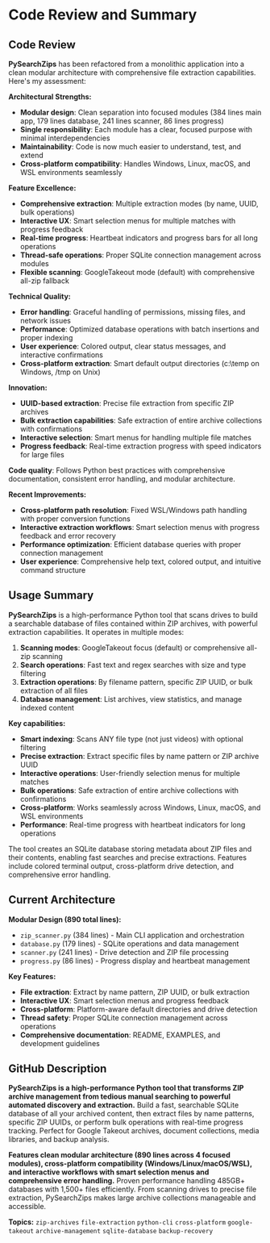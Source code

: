 # Code Review and Summary

## Code Review

**PySearchZips** has been refactored from a monolithic application into a clean modular architecture with comprehensive file extraction capabilities. Here's my assessment:

**Architectural Strengths:**
- **Modular design**: Clean separation into focused modules (384 lines main app, 179 lines database, 241 lines scanner, 86 lines progress)
- **Single responsibility**: Each module has a clear, focused purpose with minimal interdependencies
- **Maintainability**: Code is now much easier to understand, test, and extend
- **Cross-platform compatibility**: Handles Windows, Linux, macOS, and WSL environments seamlessly

**Feature Excellence:**
- **Comprehensive extraction**: Multiple extraction modes (by name, UUID, bulk operations)
- **Interactive UX**: Smart selection menus for multiple matches with progress feedback
- **Real-time progress**: Heartbeat indicators and progress bars for all long operations
- **Thread-safe operations**: Proper SQLite connection management across modules
- **Flexible scanning**: GoogleTakeout mode (default) with comprehensive all-zip fallback

**Technical Quality:**
- **Error handling**: Graceful handling of permissions, missing files, and network issues  
- **Performance**: Optimized database operations with batch insertions and proper indexing
- **User experience**: Colored output, clear status messages, and interactive confirmations
- **Cross-platform extraction**: Smart default output directories (c:\temp on Windows, /tmp on Unix)

**Innovation:**
- **UUID-based extraction**: Precise file extraction from specific ZIP archives
- **Bulk extraction capabilities**: Safe extraction of entire archive collections with confirmations
- **Interactive selection**: Smart menus for handling multiple file matches
- **Progress feedback**: Real-time extraction progress with speed indicators for large files

**Code quality**: Follows Python best practices with comprehensive documentation, consistent error handling, and modular architecture.

**Recent Improvements:**
- **Cross-platform path resolution**: Fixed WSL/Windows path handling with proper conversion functions
- **Interactive extraction workflows**: Smart selection menus with progress feedback and error recovery
- **Performance optimization**: Efficient database queries with proper connection management
- **User experience**: Comprehensive help text, colored output, and intuitive command structure

## Usage Summary

**PySearchZips** is a high-performance Python tool that scans drives to build a searchable database of files contained within ZIP archives, with powerful extraction capabilities. It operates in multiple modes:

1. **Scanning modes**: GoogleTakeout focus (default) or comprehensive all-zip scanning
2. **Search operations**: Fast text and regex searches with size and type filtering  
3. **Extraction operations**: By filename pattern, specific ZIP UUID, or bulk extraction of all files
4. **Database management**: List archives, view statistics, and manage indexed content

**Key capabilities:**
- **Smart indexing**: Scans ANY file type (not just videos) with optional filtering
- **Precise extraction**: Extract specific files by name pattern or ZIP archive UUID
- **Interactive operations**: User-friendly selection menus for multiple matches
- **Bulk operations**: Safe extraction of entire archive collections with confirmations
- **Cross-platform**: Works seamlessly across Windows, Linux, macOS, and WSL environments
- **Performance**: Real-time progress with heartbeat indicators for long operations

The tool creates an SQLite database storing metadata about ZIP files and their contents, enabling fast searches and precise extractions. Features include colored terminal output, cross-platform drive detection, and comprehensive error handling.

## Current Architecture

**Modular Design (890 total lines):**
- `zip_scanner.py` (384 lines) - Main CLI application and orchestration
- `database.py` (179 lines) - SQLite operations and data management
- `scanner.py` (241 lines) - Drive detection and ZIP file processing  
- `progress.py` (86 lines) - Progress display and heartbeat management

**Key Features:**
- **File extraction**: Extract by name pattern, ZIP UUID, or bulk extraction
- **Interactive UX**: Smart selection menus and progress feedback
- **Cross-platform**: Platform-aware default directories and drive detection
- **Thread safety**: Proper SQLite connection management across operations
- **Comprehensive documentation**: README, EXAMPLES, and development guidelines

## GitHub Description

**PySearchZips is a high-performance Python tool that transforms ZIP archive management from tedious manual searching to powerful automated discovery and extraction.** Build a fast, searchable SQLite database of all your archived content, then extract files by name patterns, specific ZIP UUIDs, or perform bulk operations with real-time progress tracking. Perfect for Google Takeout archives, document collections, media libraries, and backup analysis.

**Features clean modular architecture (890 lines across 4 focused modules), cross-platform compatibility (Windows/Linux/macOS/WSL), and interactive workflows with smart selection menus and comprehensive error handling.** Proven performance handling 485GB+ databases with 1,500+ files efficiently. From scanning drives to precise file extraction, PySearchZips makes large archive collections manageable and accessible.

**Topics:** `zip-archives` `file-extraction` `python-cli` `cross-platform` `google-takeout` `archive-management` `sqlite-database` `backup-recovery`